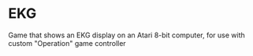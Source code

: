 # EKG
Game that shows an EKG display on an Atari 8-bit computer, for use with custom "Operation" game controller
